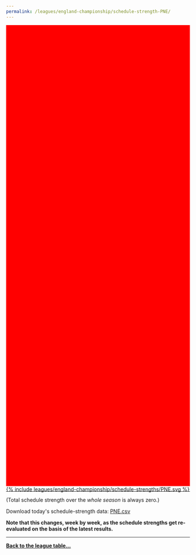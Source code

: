 ```yaml
---
permalink: /leagues/england-championship/schedule-strength-PNE/
---
```


<style>
.svg-wrap {
    background-color:red;
    height:0;
    padding-top:250%; /* 350px/550px */
    position: relative;
}

svg {
    background-color: white;
    height: 100%;
    display:block;
    width: 100%;
    position: absolute;
    top:0;
    left:0;
}
</style>


<div class="svg-wrap">
{% include leagues/england-championship/schedule-strengths/PNE.svg %}
</div>

-----

(Total schedule strength over the *whole season* is always zero.)


Download today's schedule-strength data: [PNE.csv](/assets/leagues/england-championship/2024/schedule-strengths/PNE.csv)

**Note that this changes, week by week, as the schedule strengths get re-evaluated on the
basis of the latest results.**

-----

[**Back to the league table...**](/leagues/england-championship)


